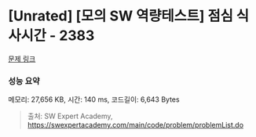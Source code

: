 # [Unrated] [모의 SW 역량테스트] 점심 식사시간 - 2383 

[문제 링크](https://swexpertacademy.com/main/code/problem/problemDetail.do?contestProbId=AV5-BEE6AK0DFAVl) 

### 성능 요약

메모리: 27,656 KB, 시간: 140 ms, 코드길이: 6,643 Bytes



> 출처: SW Expert Academy, https://swexpertacademy.com/main/code/problem/problemList.do
